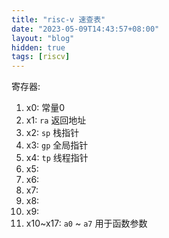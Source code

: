 ```yaml
---
title: "risc-v 速查表"
date: "2023-05-09T14:43:57+08:00"
layout: "blog"
hidden: true
tags: [riscv]
---
```


寄存器:

1. x0: 常量0
2. x1: `ra` 返回地址
3. x2: `sp` 栈指针
4. x3: `gp` 全局指针
5. x4: `tp` 线程指针
6. x5:
7. x6:
8. x7:
9. x8:
10. x9:
11. x10~x17: `a0` ~ `a7` 用于函数参数
